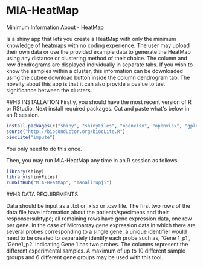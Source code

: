 # MIA-HeatMap
Minimum Information About - HeatMap 

Is a shiny app that lets you create a HeatMap with only the minimum knowledge of heatmaps with no coding experience. The user may upload their own data or use the provided example data to generate the HeatMap using any distance or clustering method of their choice. The column and row dendrograms are displayed individually in separate tabs. If you wish to know the samples within a cluster, this information can be downloaded using the cutree download button inside the column dendrogram tab. The novelty about this app is that it can also provide a pvalue to test significance between the clusters.

##H3 INSTALLATION
Firstly, you should have the most recent version of R or RStudio.
Next install required packages. Cut and paste what's below in an R session.

``` R
install.packages(c("shiny", "shinyFiles", "openxlsx", "openxlsx", "gplots", "reshape", "scales", "RColorBrewer", "stats", "graphics", "ggplot2", "gdata", "plyr"))
source("http://bioconductor.org/biocLite.R")
biocLite("impute")
```
You only need to do this once.

Then, you may run MIA-HeatMap any time in an R session as follows.

``` R
library(shiny)
library(shinyFiles)
runGitHub("MIA-HeatMap", "manalirupji")
```

##H3 DATA REQUIREMENTS

Data should be input as a .txt or .xlsx or .csv file. The first two rows of the data file have information about the patients/specimens and their response/subtype; all remaining rows have gene expression data, one row per gene. In the case of Microarray gene expression data in which there are several probes corresponding to a single gene, a unique identifier would need to be created to separately identify each probe such as, 'Gene 1_p1', 'Gene1_p2' indicating Gene 1 has two probes. The columns represent the different experimental samples. A maximum of up to 10 different sample groups and 6 different gene groups may be used with this tool.

